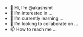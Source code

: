- 👋 Hi, I’m @akashsmt
- 👀 I’m interested in ...
- 🌱 I’m currently learning ...
- 💞️ I’m looking to collaborate on ...
- 📫 How to reach me ...

<!---
akashsmt/akashsmt is a ✨ special ✨ repository because its `README.md` (this file) appears on your GitHub profile.
You can click the Preview link to take a look at your changes.
--->
